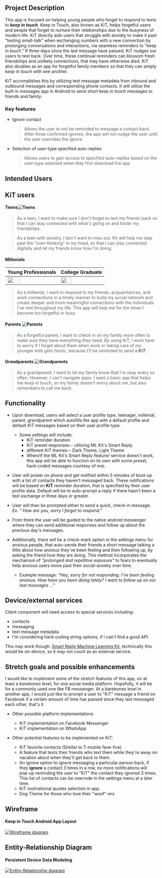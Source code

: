 ## Project Description

This app is focused on helping young people who forget to respond to texts to **_keep in touch_**. Keep in Touch, also known as KiT, helps forgetful users and people that forget to nurture their relationships due to the busyness of modern life. KiT directly aids users that struggle with anxiety to make it past "texting small-talk" when exchanging numbers with a new connection by prolonging conversations and interactions, via seamless reminders to "keep in touch." If three days since the last message have passed, KiT nudges our users to text back. Over time, these continual reminders can blossom fresh friendships and unlikely connections, that may have otherwise died. KiT also doubles as an app for forgetful family members so that they can simply _keep in touch_ with one another.

KiT accomplishes this by utilizing text message metadata from inbound and outbound messages and corresponding phone contacts. It will utilize the built in messages app in Android to send short  _keep in touch_ messages to friends and family.

### Key features

* Ignore contact 
    > Allows the user to not be reminded to message a contact back. After three confirmed ignores, the app will not nudge the user until the user overrides the ignore.
* Selection of user-type specified auto-replies
    > Allows users to gain access to specified auto-replies based on the user-type selected when they first download the app

## Intended Users

## KiT users

#### Teens![Teens](img/teens.jpg)

> As a teen, I want to make sure I don't forget to text my friends back so that  I can stay connected with what's going on and foster my friendships.

> As a teen with anxiety, I don't want to miss out. Kit will help me step past the "over-thinking" in my head, so that I can stay connected digitally and let my friends know how I'm doing.


#### Millenials 
<!--- ![Millenials](img/millenials.jpg)|![Millenials](img/millenials2.jpg) -->

 Young Professionals | College Graduate
--- | ---
<img src="img/millenials.jpg" width="50%" height="50%"/> | <img src="img/millenials2.jpg" width="50%" height="50%"/>

<!--- ![Millenials](img/millenials.jpg){width=50%} | ![College Graduate](img/millenials2.jpg) -->

> As a  millienial, I want to respond to my friends, acquaintances, and work connections in a timely manner to build my social network and create deeper and more meaningful connections with the individuals I've met throughout my life. This app will help me for the times I become too forgetful or busy.

#### Parents ![Parents](img/parents2.jpg)

> As a forgetful parent, I want to check in on my family more often to make sure they have everything they need. By using KiT, I wont have to worry if I forget about them when work or taking care of my younger kids gets hectic, because I'll be reminded to send a _**KiT**_.

#### Grandparents ![Grandparents](img/grandparents.jpg)

> As a grandparent, I want to let my family know that I'm okay every so often. However, I can't navigate apps. I want a basic app that helps me _keep in touch_, so my family doesn't worry about me, but also remembers to call me back.

## Functionality

* Upon download, users will select a user profile type, teenager, millenial, parent, grandparent which autofills the app with a
default profile and default _KiT_ messages based on their user profile type.
	* Some settings will include:
		* KiT reminder duration
		* KiT preset responses-- utilizing ML Kit's Smart Reply
		* different KiT themes-- Dark Theme, Light Theme
		* When/if the ML Kit's Smart Reply feature/ service doesn't work, this app will be able to function on its own
		with some preset, hard-coded messages courtesy of moi.
		
		

* User will power on phone and get notified within 5 minutes of boot-up with a list of contacts they haven't messaged back. These notifications will be based on **KiT** reminder duration, that is specified by their user profile data. Default will be to auto-prompt a reply if there hasn't been a text exchange in three days or greater.

* User will then be prompted either to send a quick, check-in message.  _Ex. " How are you, sorry I forgot to respond."_

* From there the user will be guided to the native android messenger where they can send additional responses and follow up about the previous day's messages.

* Additionally, there will be a check-mark option in the settings menu for anxious people, that auto-sends their friends a short message talking a little about how anxious they've been feeling and then following up, by asking the friend how they are doing. This method incorporates the mechanism of _"prolonged and repetitive exposure"_ to fears to eventually help anxious users move past their social-anxiety over time.
	* Example message: _"Hey, sorry for not responding. I've been feeling anxious. How have you been doing lately? I want to follow up on our last messages ..."_


## Device/external services

Client component will need access to special services including: 

* contacts
* messaging
* text message metadata
* I'm considering hard-coding string options, if I can't find a good API.

This may work though: [Smart Reply Machine Learning Kit](https://developers.google.com/ml-kit/language/smart-reply/android),
technically this would be on-device, so it may not count as an external service.

<!--- 
I still may scrape some greetings off of [this website](https://preply.com/en/blog/22-useful-english-greetings-for-every-day/#scroll-to-heading-18). --->


## Stretch goals and possible enhancements 

I would like to implement some of the stretch features of this app, on at least a _barebones_ level, for one social media platform. Hopefully, it will be for a commonly used one like FB messenger. At a barebones level in another app, I would just like to prompt a user to "KiT" message a friend on Facebook if a certain amount of time has passed since they last messaged each other, that's it.

* Other possible platform implementations
	* KiT implementation on Facebook Messenger
	* KiT implementation on WhatsApp
	

* Other potential features to be implemented on KiT:
	* KiT favorite contacts (Similar to T-mobile fave-five)
	* A feature that texts their friends who text them while they're away on vacation about when they'll get back to them. 
	* An ignore option to ignore messaging a particular person back, if they **ignore** a contact 3 times in a row, no more notifications will pop-up reminding the user to "KiT" the contact they ignored 3 times. This list of contacts can be overrode in the settings menu at a later time.
	* KiT motivational quotes selection in app.
	* Dog Theme for those who love their "woof"-ers

## Wireframe

#### Keep in Touch Android App Layout
[![Wireframe diagram](img/wireframe.png)](pdf/kitWireframe.pdf "Redirect to Wireframe as PDF")

## Entity-Relationship Diagram

#### Persistent Device Data Modeling
[![Entity-Relationship diagram](img/thirdKitERD.png)](pdf/thirdKitERD.pdf "Redirect to ERD as PDF")